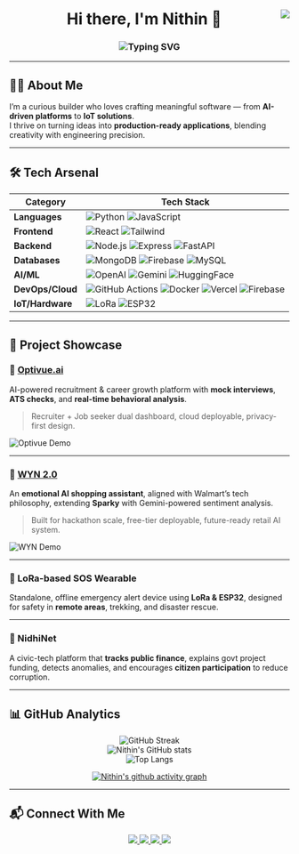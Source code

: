 <!-- Header with Typewriter Effect -->
<h1 align="center">
  Hi there, I'm Nithin 👋
  <img src="https://komarev.com/ghpvc/?username=NITHIN4747&label=Profile%20Views&color=blue&style=flat-square" align="right" />
</h1>

<h3 align="center">
  <img src="https://readme-typing-svg.herokuapp.com?font=Fira+Code&size=24&pause=1000&color=2E9AFE&center=true&vCenter=true&width=800&lines=Software+Engineering+Intern+@+Praskla+Technology;AI+%7C+Full+Stack+%7C+IoT+Builder;Turning+Ideas+Into+Scalable+Products" alt="Typing SVG" />
</h3>

---

## 🧑‍💻 About Me  
I’m a curious builder who loves crafting meaningful software — from **AI-driven platforms** to **IoT solutions**.  
I thrive on turning ideas into **production-ready applications**, blending creativity with engineering precision.  

---

## 🛠️ Tech Arsenal  

<div align="center">

| **Category** | **Tech Stack** |
|--------------|----------------|
| **Languages** | ![Python](https://img.shields.io/badge/-Python-3776AB?logo=python&logoColor=white) ![JavaScript](https://img.shields.io/badge/-JavaScript-F7DF1E?logo=javascript&logoColor=black) |
| **Frontend** | ![React](https://img.shields.io/badge/-React-61DAFB?logo=react&logoColor=black) ![Tailwind](https://img.shields.io/badge/-TailwindCSS-38B2AC?logo=tailwind-css&logoColor=white) |
| **Backend** | ![Node.js](https://img.shields.io/badge/-Node.js-339933?logo=node.js&logoColor=white) ![Express](https://img.shields.io/badge/-Express.js-000000?logo=express&logoColor=white) ![FastAPI](https://img.shields.io/badge/-FastAPI-009688?logo=fastapi&logoColor=white) |
| **Databases** | ![MongoDB](https://img.shields.io/badge/-MongoDB-47A248?logo=mongodb&logoColor=white) ![Firebase](https://img.shields.io/badge/-Firebase-FFCA28?logo=firebase&logoColor=black) ![MySQL](https://img.shields.io/badge/-MySQL-4479A1?logo=mysql&logoColor=white) |
| **AI/ML** | ![OpenAI](https://img.shields.io/badge/-OpenAI-412991?logo=openai&logoColor=white) ![Gemini](https://img.shields.io/badge/-Gemini-4285F4?logo=google&logoColor=white) ![HuggingFace](https://img.shields.io/badge/-HuggingFace-FFD21E?logo=huggingface&logoColor=black) |
| **DevOps/Cloud** | ![GitHub Actions](https://img.shields.io/badge/-GitHub%20Actions-2088FF?logo=github-actions&logoColor=white) ![Docker](https://img.shields.io/badge/-Docker-2496ED?logo=docker&logoColor=white) ![Vercel](https://img.shields.io/badge/-Vercel-000000?logo=vercel&logoColor=white) ![Firebase](https://img.shields.io/badge/-Firebase-FFCA28?logo=firebase&logoColor=black) |
| **IoT/Hardware** | ![LoRa](https://img.shields.io/badge/-LoRa-3A3A3A?logo=semtech&logoColor=white) ![ESP32](https://img.shields.io/badge/-ESP32-000000?logo=espressif&logoColor=white) |

</div>

---

## 🚀 Project Showcase  

### 🔹 [Optivue.ai](https://github.com/NITHIN4747/optivue.ai)  
AI-powered recruitment & career growth platform with **mock interviews**, **ATS checks**, and **real-time behavioral analysis**.  
> Recruiter + Job seeker dual dashboard, cloud deployable, privacy-first design.  

![Optivue Demo](https://raw.githubusercontent.com/NITHIN4747/optivue.ai/main/preview.gif)

---

### 🔹 [WYN 2.0](https://github.com/NITHIN4747/wyn_walmart)  
An **emotional AI shopping assistant**, aligned with Walmart’s tech philosophy, extending **Sparky** with Gemini-powered sentiment analysis.  
> Built for hackathon scale, free-tier deployable, future-ready retail AI system.  

![WYN Demo](https://raw.githubusercontent.com/NITHIN4747/wyn_walmart/main/preview.gif)

---

### 🔹 LoRa-based SOS Wearable  
Standalone, offline emergency alert device using **LoRa & ESP32**, designed for safety in **remote areas**, trekking, and disaster rescue.  

---

### 🔹 NidhiNet  
A civic-tech platform that **tracks public finance**, explains govt project funding, detects anomalies, and encourages **citizen participation** to reduce corruption.  

---

## 📊 GitHub Analytics  

<div align="center">

![GitHub Streak](https://github-readme-streak-stats.herokuapp.com?user=NITHIN4747&theme=tokyonight&hide_border=true)  
![Nithin's GitHub stats](https://github-readme-stats.vercel.app/api?username=NITHIN4747&show_icons=true&theme=tokyonight&hide_border=true)  
![Top Langs](https://github-readme-stats.vercel.app/api/top-langs/?username=NITHIN4747&layout=compact&theme=tokyonight&hide_border=true)  

<!-- Contribution Graph -->
[![Nithin's github activity graph](https://github-readme-activity-graph.vercel.app/graph?username=NITHIN4747&theme=tokyo-night)](https://github.com/NITHIN4747)

</div>

---

## 📬 Connect With Me  

<div align="center">

<a href="https://github.com/NITHIN4747">
  <img src="https://img.shields.io/badge/GitHub-181717?style=for-the-badge&logo=github&logoColor=white" />
</a>
<a href="https://www.linkedin.com/in/nithink47">
  <img src="https://img.shields.io/badge/LinkedIn-0A66C2?style=for-the-badge&logo=linkedin&logoColor=white" />
</a>
<a href="mailto:nithinofficial47@gmail.com">
  <img src="https://img.shields.io/badge/Email-D14836?style=for-the-badge&logo=gmail&logoColor=white" />
</a>
<a href="tel:+917448398216">
  <img src="https://img.shields.io/badge/Call-25D366?style=for-the-badge&logo=whatsapp&logoColor=white" />
</a>

</div>
